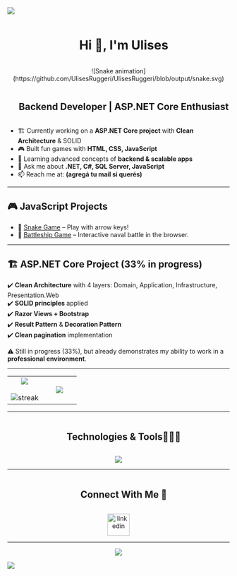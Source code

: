 <!--horizontal divider(gradiant)-->
<img src="https://user-images.githubusercontent.com/73097560/115834477-dbab4500-a447-11eb-908a-139a6edaec5c.gif">

<!--h1 without bottom border-->
<div id="user-content-toc">
  <ul align="center">
    <summary><h1 style="display: inline-block">Hi 👋, I'm Ulises</h1></summary>
  </ul>
</div>

<!--- snake -->
<div align="center">
  ![Snake animation](https://github.com/UlisesRuggeri/UlisesRuggeri/blob/output/snake.svg)
</div>


<!--h2 without bottom border-->
<div id="user-content-toc">
  <ul align="center">
    <summary><h2 style="display: inline-block">Backend Developer | ASP.NET Core Enthusiast</h2></summary>
  </ul>
</div>

<!--Intro start-->
- 🏗️ Currently working on a **ASP.NET Core project** with **Clean Architecture** & SOLID  
- 🎮 Built fun games with **HTML, CSS, JavaScript**  
- 🌱 Learning advanced concepts of **backend & scalable apps**  
- 💬 Ask me about **.NET, C#, SQL Server, JavaScript**  
- 📫 Reach me at: **(agregá tu mail si querés)**  

<!--Intro end-->

---

## 🎮 JavaScript Projects

- 🐍 [Snake Game](https://snake-juego.netlify.app/) – Play with arrow keys!  
- 🚢 [Battleship Game](https://batalla-naval.netlify.app/) – Interactive naval battle in the browser.  

---

## 🏗️ ASP.NET Core Project (33% in progress)

✔️ **Clean Architecture** with 4 layers: Domain, Application, Infrastructure, Presentation.Web  
✔️ **SOLID principles** applied  
✔️ **Razor Views + Bootstrap**  
✔️ **Result Pattern** & **Decoration Pattern**  
✔️ **Clean pagination** implementation  

⚠️ Still in progress (33%), but already demonstrates my ability to work in a **professional environment**.  

---

<!--- stats & Trophy (start) -->
<p align="center">
<table align="center">
<tr border="none">
<td width="50%" align="center">
  
  <img align="center" src="https://github-readme-stats.vercel.app/api?username=UlisesRuggeri&theme=dark&show_icons=true&count_private=true" />
  <br></br>
  <img title="🔥 Get streak stats" alt="streak" src="https://github-readme-streak-stats.herokuapp.com/?user=UlisesRuggeri&theme=dark&hide_border=false" /> 
</td>

<td width="50%" align="center">

  <img align="center" src="https://github-readme-stats.anuraghazra1.vercel.app/api/top-langs/?username=UlisesRuggeri&theme=dark&hide_border=false&no-bg=true&no-frame=true&langs_count=10"/>
  
  </td>
</tr>
</table>
</p>        

---

<!--h1 without bottom border-->
<div id="user-content-toc">
  <ul align="center">
    <summary><h2 style="display: inline-block">Technologies & Tools👨🏻‍💻</h2></summary>
  </ul>
</div>

<p align="center">
  <a href="https://skillicons.dev">
    <img src="https://skillicons.dev/icons?i=dotnet,cs,js,html,css,bootstrap,git,github,sqlserver,visualstudio,vscode,postman&perline=10" />
  </a>
</p>

---

<!-- Connect with me -->
<div id="user-content-toc">
  <ul align="center">
    <summary><h2 style="display: inline-block">Connect With Me 🤝</h2></summary>
  </ul>
</div>

<p align="center">
<a href="https://www.linkedin.com/in/ulises-ruggeri-949539283/" target="blank"><img align="center" src="https://user-images.githubusercontent.com/88904952/234979284-68c11d7f-1acc-4f0c-ac78-044e1037d7b0.png" alt="linkedin" height="50" width="50" /></a>
</p>

---

<!--profile visit count-->
<div align="center">
  
[![](https://visitcount.itsvg.in/api?id=UlisesRuggeri&icon=3&color=6)](https://visitcount.itsvg.in)
  
</div>

<!--horizontal divider(gradiant)-->
<img src="https://user-images.githubusercontent.com/73097560/115834477-dbab4500-a447-11eb-908a-139a6edaec5c.gif">

<!--
**UlisesRuggeri/UlisesRuggeri** is a ✨ _special_ ✨ repository because its `README.md` (this file) appears on your GitHub profile.

Here are some ideas to get you started:

- 🔭 I’m currently working on ...
- 🌱 I’m currently learning ...
- 👯 I’m looking to collaborate on ...
- 🤔 I’m looking for help with ...
- 💬 Ask me about ...
- 📫 How to reach me: ...
- 😄 Pronouns: ...
- ⚡ Fun fact: ...
-->
